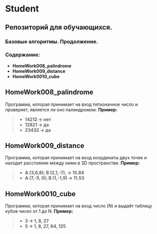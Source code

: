 # Student
## __Репозиторий для обучающихся.__
### __Базовые алгоритмы. Продолжение.__

### __Содержание:__
* __HomeWork008_palindrome__
* __HomeWork009_distance__
* __HomeWork0010_cube__

## __HomeWork008_palindrome__
Программа, которая принимает на вход пятизначное число и проверяет, является ли оно палиндромом.
__Пример:__
> * __14212 -> нет__
> * __12821 -> да__
> * __23432 -> да__

## __HomeWork009_distance__
Программа, которая принимает на вход координаты двух точек и находит расстояние между ними в 3D пространстве.
__Пример:__
> * __A (3,6,8); B (2,1,-7), -> 15.84__
> * __A (7,-5, 0); B (1,-1,9) -> 11.53__

## __HomeWork0010_cube__
Программа, которая принимает на вход число (N) и выдаёт таблицу кубов чисел от 1 до N.
__Пример:__
> * __3 -> 1, 8, 27__
> * __5 -> 1, 8, 27, 64, 125__
